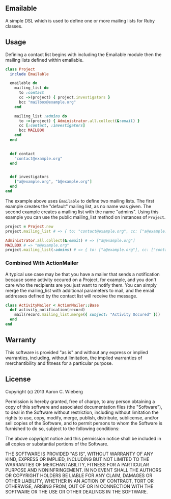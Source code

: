 ## Emailable ##

A simple DSL which is used to define one or more mailing lists for
Ruby classes.

## Usage ##

Defining a contact list begins with including the Emailable module
then the mailing lists defined within emailable.

```ruby
class Project
  include Emailable

  emailable do
    mailing_list do
      to :contact
      cc ->(project) { project.investigators }
      bcc "mailbox@example.org"
    end

    mailing_list :admins do
      to ->(project) { Administrator.all.collect(&:email) }
      cc [:contact, :investigators]
      bcc MAILBOX
    end
  end
  

  def contact
    "contact@example.org"
  end


  def investigators
    ["a@example.org", "b@example.org"]
  end
end
```

The example above uses `Emailable` to define two mailing lists.  The first example
creates the "default" mailing list, as no name was given.  The second example
creates a mailing list with the name "admins".  Using this example you can use
the public mailing_list method on instances of `Project`.

```ruby
project = Project.new
project.mailing_list # => { to: "contact@example.org", cc: ["a@example.org", "b@example.org"], bcc: "mailbox@example.org" }

Administrator.all.collect(&:email) # => ["a@example.org"]
MAILBOX # => "m@example.org"
project.mailing_list(:admins) # => { to: ["a@example.org"], cc: ["contact@example.org", "a@example.org", "b@example.org"], bcc: "m@example.org" }
```

### Combined With ActionMailer

A typical use case may be that you have a mailer that sends a notification
because some activity occured on a Project, for example, and you don't care
who the recipients are you just want to notify them.  You can simply merge
the mailing_list with additional parameters to mail, and the email addresses
defined by the contact list will receive the message.

```ruby
class ActivityMailer < ActionMailer::Base
  def activity_notification(record)
    mail(record.mailing_list.merge({ subject: "Activity Occured" }))
  end
end
```

## Warranty ##

This software is provided "as is" and without any express or
implied warranties, including, without limitation, the implied
warranties of merchantibility and fitness for a particular
purpose.

## License ##

Copyright (c) 2013 Aaron C. Wieberg

Permission is hereby granted, free of charge, to any person obtaining
a copy of this software and associated documentation files (the
"Software"), to deal in the Software without restriction, including
without limitation the rights to use, copy, modify, merge, publish,
distribute, sublicense, and/or sell copies of the Software, and to
permit persons to whom the Software is furnished to do so, subject to
the following conditions:

The above copyright notice and this permission notice shall be
included in all copies or substantial portions of the Software.

THE SOFTWARE IS PROVIDED "AS IS", WITHOUT WARRANTY OF ANY KIND,
EXPRESS OR IMPLIED, INCLUDING BUT NOT LIMITED TO THE WARRANTIES OF
MERCHANTABILITY, FITNESS FOR A PARTICULAR PURPOSE AND
NONINFRINGEMENT. IN NO EVENT SHALL THE AUTHORS OR COPYRIGHT HOLDERS BE
LIABLE FOR ANY CLAIM, DAMAGES OR OTHER LIABILITY, WHETHER IN AN ACTION
OF CONTRACT, TORT OR OTHERWISE, ARISING FROM, OUT OF OR IN CONNECTION
WITH THE SOFTWARE OR THE USE OR OTHER DEALINGS IN THE SOFTWARE.

